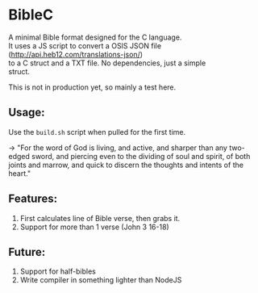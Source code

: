 # BibleC

A minimal Bible format designed for the C language.  
It uses a JS script to convert a OSIS JSON file (http://api.heb12.com/translations-json/)  
to a C struct and a TXT file. No dependencies, just a simple   
struct.  

This is not in production yet, so mainly a test here.

## Usage:
Use the `build.sh` script when pulled for the first time.

-> "For the word of God is living, and active, and sharper than any two-edged sword, and piercing even to the dividing of soul and spirit, of both joints and marrow, and quick to discern the thoughts and intents of the heart."

## Features:
1. First calculates line of Bible verse, then grabs it.
2. Support for more than 1 verse (John 3 16-18)

## Future:
1. Support for half-bibles
2. Write compiler in something lighter than NodeJS